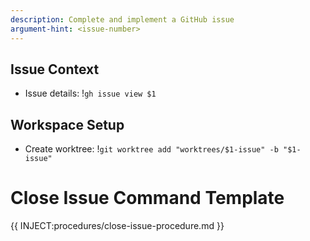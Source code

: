 ```yaml
---
description: Complete and implement a GitHub issue
argument-hint: <issue-number>
---
```


## Issue Context

- Issue details: !`gh issue view $1`

## Workspace Setup

- Create worktree: !`git worktree add "worktrees/$1-issue" -b "$1-issue"`

# Close Issue Command Template

{{ INJECT:procedures/close-issue-procedure.md }}